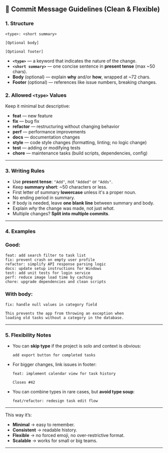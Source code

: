 ## **📜 Commit Message Guidelines (Clean & Flexible)**

### **1. Structure**

```
<type>: <short summary>

[Optional body]

[Optional footer]

```

- **`<type>`** — a keyword that indicates the nature of the change.
- **`<short summary>`** — one concise sentence in **present tense** (max ~50 chars).
- **Body** (optional) — explain **why** and/or **how**, wrapped at ~72 chars.
- **Footer** (optional) — references like issue numbers, breaking changes.

### **2. Allowed `<type>` Values**

Keep it minimal but descriptive:

- **feat** — new feature
- **fix** — bug fix
- **refactor** — restructuring without changing behavior
- **perf** — performance improvements
- **docs** — documentation changes
- **style** — code style changes (formatting, linting; no logic change)
- **test** — adding or modifying tests
- **chore** — maintenance tasks (build scripts, dependencies, config)

---

### **3. Writing Rules**

- Use **present tense**: `"Add"`, not `"Added"` or `"Adds"`.
- Keep **summary short**: ~50 characters or less.
- First letter of summary **lowercase** unless it's a proper noun.
- No ending period in summary.
- If body is needed, leave **one blank line** between summary and body.
- Explain *why* the change was made, not just *what*.
- Multiple changes? **Split into multiple commits**.

---

### **4. Examples**

### Good:

```
feat: add search filter to task list
fix: prevent crash on empty user profile
refactor: simplify API response parsing logic
docs: update setup instructions for Windows
test: add unit tests for login service
perf: reduce image load time by caching
chore: upgrade dependencies and clean scripts
```

### With body:

```
fix: handle null values in category field

This prevents the app from throwing an exception when
loading old tasks without a category in the database.

```

---

### **5. Flexibility Notes**

- You can **skip type** if the project is solo and context is obvious:
    
    ```
    add export button for completed tasks
    
    ```
    
- For bigger changes, link issues in footer:
    
    ```
    feat: implement calendar view for task history
    
    Closes #42
    
    ```
    
- You can combine types in rare cases, but **avoid type soup**:
    
    ```
    feat/refactor: redesign task edit flow
    
    ```
    

---

This way it’s:

- **Minimal** → easy to remember.
- **Consistent** → readable history.
- **Flexible** → no forced emoji, no over-restrictive format.
- **Scalable** → works for small or big teams.

---
